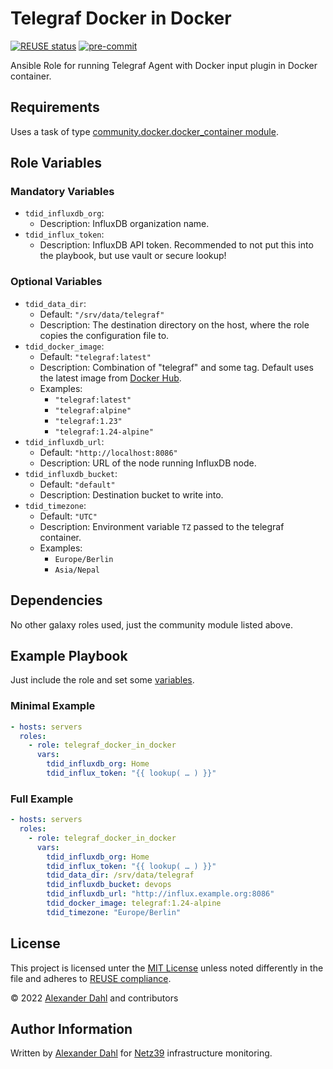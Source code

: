 <!--
SPDX-FileCopyrightText: 2022 Alexander Dahl <alex@netz39.de>
SPDX-License-Identifier: CC-BY-4.0
-->

# Telegraf Docker in Docker

[![REUSE status](https://api.reuse.software/badge/git.fsfe.org/reuse/api)](https://api.reuse.software/info/git.fsfe.org/reuse/api)
[![pre-commit](https://img.shields.io/badge/pre--commit-enabled-brightgreen?logo=pre-commit)](https://github.com/pre-commit/pre-commit)

Ansible Role for running Telegraf Agent with Docker input plugin in Docker container.

## Requirements

Uses a task of type [community.docker.docker_container
module](https://docs.ansible.com/ansible/latest/collections/community/docker/docker_container_module.html).

## Role Variables

### Mandatory Variables

* `tdid_influxdb_org`:
  * Description: InfluxDB organization name.
* `tdid_influx_token`:
  * Description: InfluxDB API token.
    Recommended to not put this into the playbook, but use vault or
    secure lookup!

### Optional Variables

* `tdid_data_dir`:
  * Default: `"/srv/data/telegraf"`
  * Description: The destination directory on the host, where the role
    copies the configuration file to.
* `tdid_docker_image`:
  * Default: `"telegraf:latest"`
  * Description: Combination of "telegraf" and some tag.
    Default uses the latest image from
    [Docker Hub](https://hub.docker.com/_/telegraf/).
  * Examples:
    * `"telegraf:latest"`
    * `"telegraf:alpine"`
    * `"telegraf:1.23"`
    * `"telegraf:1.24-alpine"`
* `tdid_influxdb_url`:
  * Default: `"http://localhost:8086"`
  * Description: URL of the node running InfluxDB node.
* `tdid_influxdb_bucket`:
  * Default: `"default"`
  * Description: Destination bucket to write into.
* `tdid_timezone`:
  * Default: `"UTC"`
  * Description: Environment variable `TZ` passed to the telegraf container.
  * Examples:
    * `Europe/Berlin`
    * `Asia/Nepal`

## Dependencies

No other galaxy roles used, just the community module listed above.

## Example Playbook

Just include the role and set some [variables](#role-variables).

### Minimal Example

```yaml
- hosts: servers
  roles:
    - role: telegraf_docker_in_docker
      vars:
        tdid_influxdb_org: Home
        tdid_influx_token: "{{ lookup( … ) }}"
```

### Full Example

```yaml
- hosts: servers
  roles:
    - role: telegraf_docker_in_docker
      vars:
        tdid_influxdb_org: Home
        tdid_influx_token: "{{ lookup( … ) }}"
        tdid_data_dir: /srv/data/telegraf
        tdid_influxdb_bucket: devops
        tdid_influxdb_url: "http://influx.example.org:8086"
        tdid_docker_image: telegraf:1.24-alpine
        tdid_timezone: "Europe/Berlin"
```

## License

This project is licensed unter the [MIT License](LICENSES/MIT.txt) unless noted differently in the file and adheres to [REUSE compliance](https://api.reuse.software/info/git.fsfe.org/reuse/api).

© 2022 [Alexander Dahl](https://github.com/LeSpocky) and contributors


## Author Information

Written by [Alexander Dahl](mailto:alex@netz39.de) for
[Netz39](https://www.netz39.de/) infrastructure monitoring.
